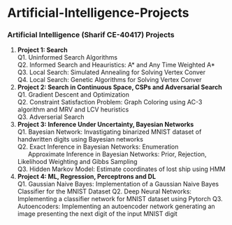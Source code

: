 # Artificial-Intelligence-Projects
### Artificial Intelligence (Sharif CE-40417) Projects  
1. **Project 1: Search**  
  Q1. Uninformed Search Algorithms  
  Q2. Informed Search and Heauristics: A* and Any Time Weighted A*  
  Q3. Local Search: Simulated Annealing for Solving Vertex Conver  
  Q4. Local Search: Genetic Algorithms for Solving Vertex Conver  
2. **Project 2: Search in Continuous Space, CSPs and Adversarial Search**  
  Q1. Gradient Descent and Optimization  
  Q2. Constraint Satisfaction Problem: Graph Coloring using AC-3 algorithm and MRV and LCV heuristics  
  Q3. Adverserial Search  
3. **Project 3: Inference Under Uncertainty, Bayesian Networks**  
  Q1. Bayesian Network: Invastigating binarized MNIST dataset of handwritten digits using Bayesian networks  
  Q2. Exact Inference in Bayesian Networks: Enumeration  
  &nbsp; &nbsp; &nbsp; Approximate Inference in Bayesian Networks: Prior, Rejection, Likelihood Weighting and Gibbs Sampling  
  Q3. Hidden Markov Model: Estimate coordinates of lost ship using HMM  
4. **Project 4: ML, Regression, Perceptrons and DL**  
  Q1. Gaussian Naive Bayes: Implementation of a Gaussian Naive Bayes Classifier for the MNIST Dataset 
  Q2. Deep Neural Networks: Implementing a classifier network for MNIST dataset using Pytorch
  Q3. Autoencoders: Implementing an autoencoder network generating an image presenting the next digit of the input MNIST digit  
